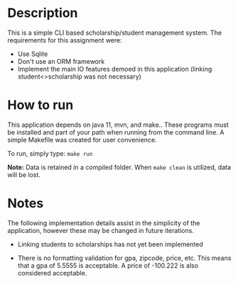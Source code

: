 # Description
This is a simple CLI based scholarship/student management system.
The requirements for this assignment were: 
- Use Sqlite
- Don't use an ORM framework
- Implement the main IO features demoed in this application (linking student<>scholarship was not necessary)

# How to run
This application depends on java 11, mvn, and make.. 
These programs must be installed and part of your path when running from the command line.
A simple Makefile was created for user convenience. <br>

To run, simply type: ```make run``` <br>

<b>Note:</b> Data is retained in a compiled folder. When ```make clean``` is utilized, data will be lost.

# Notes
The following implementation details assist in the simplicity of the application, however these may
be changed in future iterations.

- Linking students to scholarships has not yet been implemented

- There is no formatting validation for gpa, zipcode, price, etc. This means that a gpa of 5.5555 is acceptable.
A price of -100.222 is also considered acceptable.